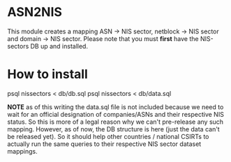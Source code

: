 # ASN2NIS

This module creates a mapping ASN -> NIS sector, netblock -> NIS sector and domain -> NIS sector.
Please note that you must **first** have the NIS-sectors DB up and installed.

# How to install

psql nissectors < db/db.sql
psql nissectors < db/data.sql


**NOTE** as of this writing the data.sql file is not included because we need to wait for an official designation of companies/ASNs and their respective NIS status.
So this is more of a legal reason why we can't pre-release any such mapping. 
However, as of now, the DB structure is here (just the data can't be released yet). So  it should help other countries / national CSIRTs to actually run the same queries to their respective NIS sector dataset mappings.


